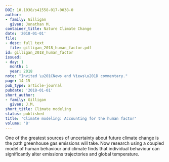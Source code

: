 ```yaml
---
DOI: 10.1038/s41558-017-0038-0
author:
- family: Gilligan
  given: Jonathan M.
container_title: Nature Climate Change
date: '2018-01-01'
file:
- desc: full text
  file: gilligan_2018_human_factor.pdf
id: gilligan_2018_human_factor
issued:
- day: 1
  month: 1
  year: 2018
note: "Invited \u201CNews and Views\u201D commentary."
page: 14-15
pub_type: article-journal
pubdate: '2018-01-01'
short_author:
- family: Gilligan
  given: J.M.
short_title: Climate modeling
status: published
title: 'Climate modeling: Accounting for the human factor'
volume: '8'
---
```

One of the greatest sources of uncertainty about future climate change is the path greenhouse gas emissions will take. Now research using a coupled model of human behaviour and climate finds that individual behaviour can significantly alter emissions trajectories and global temperature.
